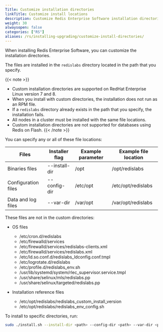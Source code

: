 ```yaml
---
Title: Customize installation directories
linkTitle: Customize install locations
description: Customize Redis Enterprise Software installation directories.
weight: 30
alwaysopen: false
categories: ["RS"]
aliases: /rs/installing-upgrading/customize-install-directories/
---
```


When installing Redis Enterprise Software, you can customize the installation directories.

The files are installed in the `redislabs` directory located in the path that you specify.

{{< note >}}
- Custom installation directories are supported on RedHat Enterprise Linux version 7 and 8.
- When you install with custom directories, the installation does not run as an RPM file.
- If a `redislabs` directory already exists in the path that you specify, the installation fails.
- All nodes in a cluster must be installed with the same file locations.
- Custom installation directories are not supported for databases using Redis on Flash.
{{< /note >}}

You can specify any or all of these file locations:

| Files               | Installer flag | Example parameter | Example file location |
| ------------------- | -------------- | ----------------- | --------------------- |
| Binaries files      | --install-dir  | /opt              | /opt/redislabs        |
| Configuration files | --config-dir   | /etc/opt          | /etc/opt/redislabs    |
| Data and log files  | --var-dir      | /var/opt          | /var/opt/redislabs    |

These files are not in the custom directories:

- OS files
    - /etc/cron.d/redislabs
    - /etc/firewalld/services
    - /etc/firewalld/services/redislabs-clients.xml
    - /etc/firewalld/services/redislabs.xml
    - /etc/ld.so.conf.d/redislabs_ldconfig.conf.tmpl
    - /etc/logrotate.d/redislabs
    - /etc/profile.d/redislabs_env.sh
    - /usr/lib/systemd/system/rlec_supervisor.service.tmpl
    - /usr/share/selinux/mls/redislabs.pp
    - /usr/share/selinux/targeted/redislabs.pp

- Installation reference files
    - /etc/opt/redislabs/redislabs_custom_install_version
    - /etc/opt/redislabs/redislabs_env_config.sh

To install to specific directories, run:

```sh
sudo ./install.sh --install-dir <path> --config-dir <path> --var-dir <path>
```
 
